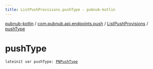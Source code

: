 ```yaml
---
title: ListPushProvisions.pushType - pubnub-kotlin
---
```


[pubnub-kotlin](../../index.html) / [com.pubnub.api.endpoints.push](../index.html) / [ListPushProvisions](index.html) / [pushType](./push-type.html)

# pushType

`lateinit var pushType: `[`PNPushType`](../../com.pubnub.api.enums/-p-n-push-type/index.html)